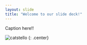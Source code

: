```yaml
---
layout: slide
title: "Welcome to our slide deck!"
---
```


Caption here!!

![catstello](https://octodex.github.com/images/catstello.png)
{: .center}
